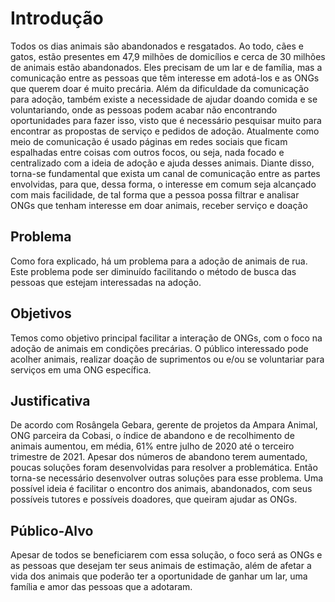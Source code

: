 # Introdução

Todos os dias animais são abandonados e resgatados. Ao todo, cães e gatos, estão presentes em 47,9 milhões de domicílios e cerca de 30 milhões de animais estão abandonados. Eles precisam de um lar e de família, mas a comunicação entre as pessoas que têm interesse em adotá-los e as ONGs que querem doar é muito precária. 
Além da dificuldade da comunicação para adoção, também existe a necessidade de ajudar doando comida e se voluntariando, onde as pessoas podem acabar não encontrando oportunidades para fazer isso, visto que é necessário pesquisar muito para encontrar as propostas de serviço e pedidos de adoção.
Atualmente como meio de comunicação é usado páginas em redes sociais que ficam espalhadas entre coisas com outros focos, ou seja, nada focado e centralizado com a ideia de adoção e ajuda desses animais.
Diante disso, torna-se fundamental que exista um canal de comunicação entre as partes envolvidas, para que, dessa forma, o interesse em comum seja alcançado com mais facilidade, de tal forma que a pessoa possa filtrar e analisar ONGs que tenham interesse em doar animais, receber serviço e doação

## Problema

Como fora explicado, há um problema para a adoção de animais de rua. Este problema pode ser diminuído facilitando o método de busca das pessoas que estejam interessadas na adoção. 

## Objetivos

Temos como objetivo principal facilitar a interação de ONGs, com o foco na adoção de animais em condições precárias. O público interessado pode acolher animais, realizar doação de suprimentos ou e/ou se voluntariar para serviços em uma ONG específica.

## Justificativa

De acordo com Rosângela Gebara, gerente de projetos da Ampara Animal, ONG parceira da Cobasi, o índice de abandono e de recolhimento de animais aumentou, em média, 61% entre julho de 2020 até o terceiro trimestre de 2021. Apesar dos números de abandono terem aumentado, poucas soluções foram desenvolvidas para resolver a problemática. Então torna-se necessário desenvolver outras soluções para esse problema. Uma possível ideia é facilitar o encontro dos animais, abandonados, com seus possíveis tutores e possíveis doadores, que queiram ajudar as ONGs.

## Público-Alvo

Apesar de todos se beneficiarem com essa solução, o foco será as ONGs e as pessoas que desejam ter seus animais de estimação, além de afetar a vida dos animais que poderão ter a oportunidade de ganhar um lar, uma família e amor das pessoas que a adotaram.